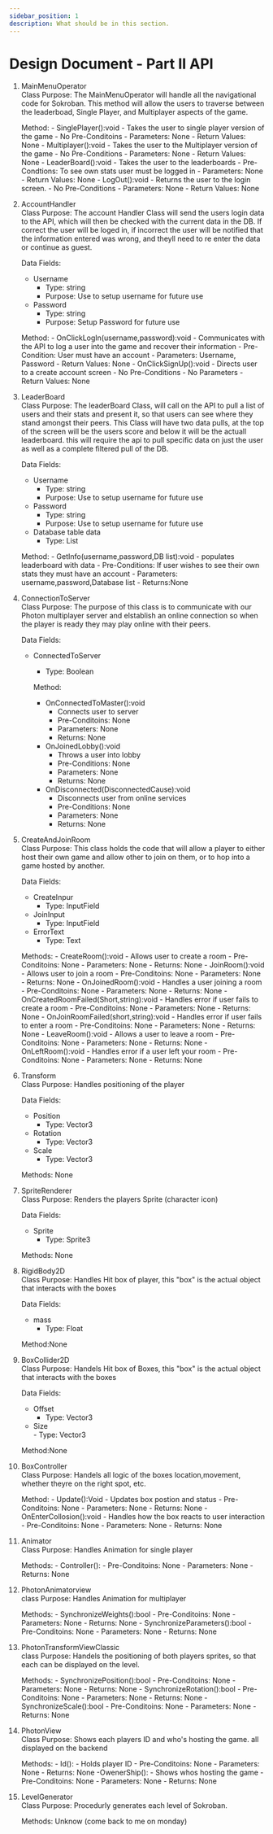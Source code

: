 ```yaml
---
sidebar_position: 1
description: What should be in this section.
---
```


Design Document - Part II API
=============================

1. MainMenuOperator </br> 
    Class Purpose: The MainMenuOperator will handle all the navigational code for Sokroban. This method will allow the users to traverse between the leaderboad, Single Player, and Multiplayer aspects of the game. 

    Method:
        - SinglePlayer():void
            - Takes the user to single player version of the game
            - No Pre-Conditoins
            - Parameters: None
            - Return Values: None
        - Multiplayer():void
            - Takes the user to the Multiplayer version of the game
            - No Pre-Conditions
            - Parameters: None
            - Return Values: None
        - LeaderBoard():void
            - Takes the user to the leaderboards
            - Pre-Condtions: To see own stats user must be logged in
            - Parameters: None
            - Return Values: None
        - LogOut():void
            - Returns the user to the login screen.
            - No Pre-Conditions
            - Parameters: None
            - Return Values: None
    
2. AccountHandler  </br> 
    Class Purpose: The account Handler Class will send the users login data to the API, which will then be checked with the current data in the DB. If correct the user will be loged in, if incorrect the user will be notified that the information entered was wrong, and theyll need to re enter the data or continue as guest.
    
    Data Fields: 
    - Username
        - Type: string 
        - Purpose: Use to setup username for future use 
    - Password
        - Type: string
        - Purpose: Setup Password for future use 


    Method:
        - OnClickLogIn(username,password):void
            - Communicates with the API to log a user into the game and recover their information
            - Pre-Condition: User must have an account
            - Parameters: Username, Password
            - Return Values: None
        - OnClickSignUp():void
            - Directs user to a create account screen 
            - No Pre-Conditions
            - No Parameters
            - Return Values: None

3. LeaderBoard  </br> 
    Class Purpose: The leaderBoard Class, will call on the API to pull a list of users and their stats and present it, so that users can see where they stand amongst their peers. This Class will have two data pulls, at the top of the screen will be the users score and below it will be the actuall leaderboard. this will require the api to pull specific data on just the user as well as a complete filtered pull of the DB.

    Data Fields: 
    - Username
        - Type: string
        - Purpose: Use to setup username for future use 
    - Password
        - Type: string
        - Purpose: Use to setup username for future use 
    - Database table data
        - Type: List
         

    Method:
        - GetInfo(username,password,DB list):void
            - populates leaderboard with data
            - Pre-Conditions: If user wishes to see their own stats they must have an account
            - Parameters: username,password,Database list
            - Returns:None

4. ConnectionToServer  </br> 
    Class Purpose:  The purpose of this class is to communicate with our Photon multiplayer server and elstablish an online connection so when the player is ready they may play online with their peers.

    Data Fields: 
    - ConnectedToServer 
        - Type: Boolean
   

        Method:
         - OnConnectedToMaster():void
            - Connects user to server
            - Pre-Conditoins: None 
            - Parameters: None
            - Returns: None
        - OnJoinedLobby():void
            - Throws a user into lobby
            - Pre-Conditions: None
            - Parameters: None
            - Returns: None
        - OnDisconnected(DisconnectedCause):void
            - Disconnects user from online services 
            - Pre-Conditions: None
            - Parameters: None
            - Returns: None

5. CreateAndJoinRoom  </br> 
    Class Purpose: This class holds the code that will allow a player to either host their own game and allow other to join on them, or to hop into a game hosted by another.

    Data Fields: 
    - CreateInpur
        - Type: InputField
    - JoinInput
        - Type: InputField
    - ErrorText
        - Type: Text


    Methods:
        - CreateRoom():void
            - Allows user to create a room 
            - Pre-Conditoins: None 
            - Parameters: None
            - Returns: None
        - JoinRoom():void
            - Allows user to join a room
            - Pre-Conditoins: None 
            - Parameters: None
            - Returns: None
        - OnJoinedRoom():void
            - Handles a user joining a room
            - Pre-Conditoins: None 
            - Parameters: None
            - Returns: None
        - OnCreatedRoomFailed(Short,string):void
            - Handles error if user fails to create a room
            - Pre-Conditoins: None 
            - Parameters: None
            - Returns: None
        - OnJoinRoomFailed(short,string):void
            - Handles error if user fails to enter a room
            - Pre-Conditoins: None 
            - Parameters: None
            - Returns: None
        - LeaveRoom():void
            - Allows a user to leave a room
            - Pre-Conditoins: None 
            - Parameters: None
            - Returns: None
        - OnLeftRoom():void
            - Handles error if a user left your room
            - Pre-Conditoins: None 
            - Parameters: None
            - Returns: None

6. Transform  </br> 
    Class Purpose: Handles positioning of the player 

    Data Fields: 
    - Position
        - Type: Vector3
    - Rotation
        - Type: Vector3
    - Scale
        - Type: Vector3

    Methods: None

7. SpriteRenderer  </br> 
    Class Purpose: Renders the players Sprite (character icon)

    Data Fields: 
     - Sprite   
          - Type: Sprite3

    Methods: None

8. RigidBody2D  </br> 
    Class Purpose: Handles Hit box of player, this "box" is the actual object that interacts with the boxes
    
    Data Fields: 
     - mass  
          - Type: Float

    Method:None

9. BoxCollider2D  </br> 
    Class Purpose: Handels Hit box of Boxes, this "box" is the actual object that interacts with the boxes

    Data Fields: 
     - Offset   
          - Type: Vector3
    - Size   
          - Type: Vector3
  
    Method:None

10. BoxController  </br> 
    Class Purpose: Handels all logic of the boxes location,movement, whether theyre on the right spot, etc.

    Method:
        - Update():Void
            - Updates box postion and status
            - Pre-Conditoins: None 
            - Parameters: None
            - Returns: None
        - OnEnterCollosion():void
            - Handles how the box reacts to user interaction 
            - Pre-Conditoins: None 
            - Parameters: None
            - Returns: None
          

11. Animator  </br> 
    Class Purpose: Handles Animation for single player
    
    Methods:
        - Controller():
            - Pre-Conditoins: None 
            - Parameters: None
            - Returns: None

12. PhotonAnimatorview  </br> 
    class Purpose: Handles Animation for multiplayer
    
    Methods: 
        - SynchronizeWeights():bool
            - Pre-Conditoins: None 
            - Parameters: None
            - Returns: None
        - SynchronizeParameters():bool
            - Pre-Conditoins: None 
            - Parameters: None
            - Returns: None

13. PhotonTransformViewClassic  </br> 
    class Purpose: Handels the positioning of both players sprites, so that each can be displayed on the level.

        
    Methods:
        - SynchronizePosition():bool
            - Pre-Conditoins: None 
            - Parameters: None
            - Returns: None
        - SynchronizeRotation():bool
            - Pre-Conditoins: None 
            - Parameters: None
            - Returns: None
        - SynchronizeScale():bool
            - Pre-Conditoins: None 
            - Parameters: None
            - Returns: None

14. PhotonView  </br> 
    Class Purpose: Shows each players ID and who's hosting the game. all displayed on the backend

    Methods:
        - Id():
            - Holds player ID
            - Pre-Conditoins: None 
            - Parameters: None
            - Returns: None
        -OwenerShip():
            - Shows whos hosting the game
            - Pre-Conditoins: None 
            - Parameters: None
            - Returns: None

15. LevelGenerator  </br> 
    Class Purpose: Procedurly generates each level of Sokroban.

    Methods: Unknow (come back to me on monday)








 

